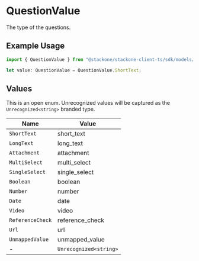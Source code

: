 # QuestionValue

The type of the questions.

## Example Usage

```typescript
import { QuestionValue } from "@stackone/stackone-client-ts/sdk/models/shared";

let value: QuestionValue = QuestionValue.ShortText;
```

## Values

This is an open enum. Unrecognized values will be captured as the `Unrecognized<string>` branded type.

| Name                   | Value                  |
| ---------------------- | ---------------------- |
| `ShortText`            | short_text             |
| `LongText`             | long_text              |
| `Attachment`           | attachment             |
| `MultiSelect`          | multi_select           |
| `SingleSelect`         | single_select          |
| `Boolean`              | boolean                |
| `Number`               | number                 |
| `Date`                 | date                   |
| `Video`                | video                  |
| `ReferenceCheck`       | reference_check        |
| `Url`                  | url                    |
| `UnmappedValue`        | unmapped_value         |
| -                      | `Unrecognized<string>` |